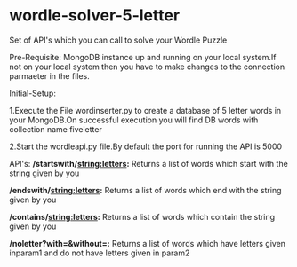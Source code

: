 # wordle-solver-5-letter
Set of API's which you can call to solve  your Wordle Puzzle

Pre-Requisite:
MongoDB instance up and running on your local system.If not on your local system then you have to make changes to the connection parmaeter in the files.

Initial-Setup:

1.Execute the File wordinserter.py to create a database of 5 letter words in your MongoDB.On successful execution you will find  DB words with collection name 
fiveletter

2.Start the wordleapi.py file.By default the port for running the API is 5000

API's:
**/startswith/<string:letters>:** Returns a list of words which start with the string given by you

**/endswith/<string:letters>:** Returns a list of words which end with the string given by you

**/contains/<string:letters>:** Returns a list of words which contain the string given by you

**/noletter?with=<param1>&without=<param2>:** Returns a list of words which have letters given inparam1 and do not have letters given in param2
